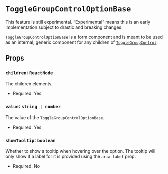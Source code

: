 # `ToggleGroupControlOptionBase`

<div class="callout callout-alert">
This feature is still experimental. “Experimental” means this is an early implementation subject to drastic and breaking changes.
</div>

`ToggleGroupControlOptionBase` is a form component and is meant to be used as an internal, generic component for any children of [`ToggleGroupControl`](<(/packages/components/src/toggle-group-control/toggle-group-control/README.md)>).

## Props

### `children`: `ReactNode`

The children elements.

-   Required: Yes

### `value`: `string | number`

The value of the `ToggleGroupControlOptionBase`.

-   Required: Yes

### `showTooltip`: `boolean`

Whether to show a tooltip when hovering over the option. The tooltip will only show if a label for it is provided using the `aria-label` prop.

-   Required: No
